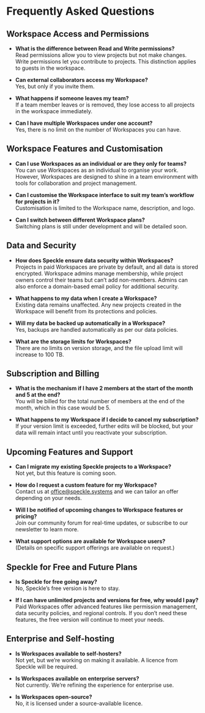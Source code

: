 # Frequently Asked Questions

## Workspace Access and Permissions

- **What is the difference between Read and Write permissions?**  
Read permissions allow you to view projects but not make changes. Write permissions let you contribute to projects. This distinction applies to guests in the workspace.

- **Can external collaborators access my Workspace?**  
Yes, but only if you invite them.

- **What happens if someone leaves my team?**  
If a team member leaves or is removed, they lose access to all projects in the workspace immediately.

- **Can I have multiple Workspaces under one account?**  
Yes, there is no limit on the number of Workspaces you can have.

## Workspace Features and Customisation

- **Can I use Workspaces as an individual or are they only for teams?**  
You can use Workspaces as an individual to organise your work. However, Workspaces are designed to shine in a team environment with tools for collaboration and project management.

- **Can I customise the Workspace interface to suit my team’s workflow for projects in it?**  
Customisation is limited to the Workspace name, description, and logo.

- **Can I switch between different Workspace plans?**  
Switching plans is still under development and will be detailed soon.

## Data and Security

- **How does Speckle ensure data security within Workspaces?**  
Projects in paid Workspaces are private by default, and all data is stored encrypted. Workspace admins manage membership, while project owners control their teams but can’t add non-members. Admins can also enforce a domain-based email policy for additional security.

- **What happens to my data when I create a Workspace?**  
Existing data remains unaffected. Any new projects created in the Workspace will benefit from its protections and policies.

- **Will my data be backed up automatically in a Workspace?**  
Yes, backups are handled automatically as per our data policies.

- **What are the storage limits for Workspaces?**  
There are no limits on version storage, and the file upload limit will increase to 100 TB.

## Subscription and Billing

- **What is the mechanism if I have 2 members at the start of the month and 5 at the end?**  
You will be billed for the total number of members at the end of the month, which in this case would be 5.

- **What happens to my Workspace if I decide to cancel my subscription?**  
If your version limit is exceeded, further edits will be blocked, but your data will remain intact until you reactivate your subscription.

## Upcoming Features and Support

- **Can I migrate my existing Speckle projects to a Workspace?**  
Not yet, but this feature is coming soon.

- **How do I request a custom feature for my Workspace?**  
Contact us at <office@speckle.systems> and we can tailor an offer depending on your needs.

- **Will I be notified of upcoming changes to Workspace features or pricing?**  
Join our community forum for real-time updates, or subscribe to our newsletter to learn more.

- **What support options are available for Workspace users?**  
(Details on specific support offerings are available on request.)

## Speckle for Free and Future Plans

- **Is Speckle for free going away?**  
No, Speckle’s free version is here to stay.

- **If I can have unlimited projects and versions for free, why would I pay?**  
Paid Workspaces offer advanced features like permission management, data security policies, and regional controls. If you don’t need these features, the free version will continue to meet your needs.

## Enterprise and Self-hosting

- **Is Workspaces available to self-hosters?**  
Not yet, but we’re working on making it available. A licence from Speckle will be required.

- **Is Workspaces available on enterprise servers?**  
Not currently. We’re refining the experience for enterprise use.

- **Is Workspaces open-source?**  
No, it is licensed under a source-available licence.
